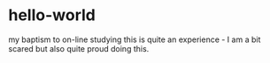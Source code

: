 # hello-world
my baptism to on-line studying
this is quite an experience - I am a bit scared but also quite proud doing this.
